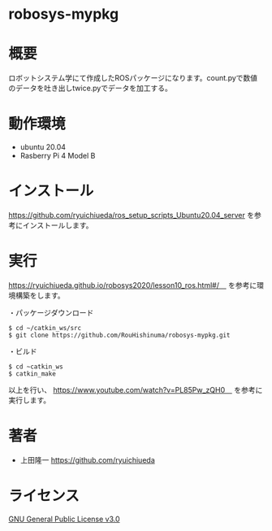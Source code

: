 # robosys-mypkg

# 概要
ロボットシステム学にて作成したROSパッケージになります。count.pyで数値のデータを吐き出しtwice.pyでデータを加工する。

# 動作環境
- ubuntu 20.04
- Rasberry Pi 4 Model B

# インストール
https://github.com/ryuichiueda/ros_setup_scripts_Ubuntu20.04_server を参考にインストールします。

# 実行
https://ryuichiueda.github.io/robosys2020/lesson10_ros.html#/　
を参考に環境構築をします。

・パッケージダウンロード
```
$ cd ~/catkin_ws/src
$ git clone https://github.com/RouHishinuma/robosys-mypkg.git
```
・ビルド
```
$ cd ~catkin_ws
$ catkin_make
```
以上を行い、
https://www.youtube.com/watch?v=PL85Pw_zQH0　
を参考に実行します。

# 著者
- 上田隆一
https://github.com/ryuichiueda

# ライセンス
[GNU General Public License v3.0](https://github.com/RouHishinuma/robosys-mypkg/blob/master/LICENCE)
